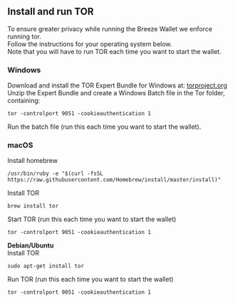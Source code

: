 ## Install and run TOR
To ensure greater privacy while running the Breeze Wallet we enforce running tor.<br />
Follow the instructions for your operating system below.<br />
Note that you will have to run TOR each time you want to start the wallet.<br />

### Windows

Download and install the TOR Expert Bundle for Windows at: [torproject.org](https://www.torproject.org/download/download.html.en)<br />
Unzip the Expert Bundle and create a Windows Batch file in the Tor folder, containing:
```
tor -controlport 9051 -cookieauthentication 1
```

Run the batch file (run this each time you want to start the wallet).

### macOS

Install homebrew
```
/usr/bin/ruby -e "$(curl -fsSL https://raw.githubusercontent.com/Homebrew/install/master/install)"
```

Install TOR
```
brew install tor
```

Start TOR (run this each time you want to start the wallet)
```
tor -controlport 9051 -cookieauthentication 1
```

**Debian/Ubuntu** <br />
Install TOR
```
sudo apt-get install tor
```

Run TOR (run this each time you want to start the wallet)
```
tor -controlport 9051 -cookieauthentication 1
```

